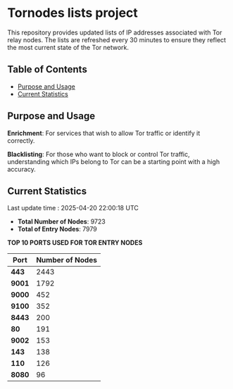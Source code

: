 # Tornodes lists project

This repository provides updated lists of IP addresses associated with Tor relay nodes. The lists are refreshed every 30 minutes to ensure they reflect the most current state of the Tor network.

## Table of Contents

- [Purpose and Usage](#purpose-and-usage)
- [Current Statistics](#current-statistics)


## Purpose and Usage

**Enrichment**: For services that wish to allow Tor traffic or identify it correctly.

**Blacklisting**: For those who want to block or control Tor traffic, understanding which IPs belong to Tor can be a starting point with a high accuracy.

## Current Statistics

Last update time : 2025-04-20 22:00:18 UTC

- **Total Number of Nodes**: 9723
- **Total of Entry Nodes**: 7979

**TOP 10 PORTS USED FOR TOR ENTRY NODES**

| **Port** | **Number of Nodes** |
|------|-----------------|
| **443**   | 2443  |
| **9001**   | 1792  |
| **9000**   | 452  |
| **9100**   | 352  |
| **8443**   | 200  |
| **80**   | 191  |
| **9002**   | 153  |
| **143**   | 138  |
| **110**   | 126  |
| **8080**   | 96  |


